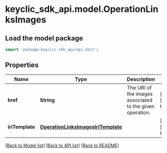 # keyclic_sdk_api.model.OperationLinksImages

## Load the model package
```dart
import 'package:keyclic_sdk_api/api.dart';
```

## Properties
Name | Type | Description | Notes
------------ | ------------- | ------------- | -------------
**href** | **String** | The URI of the images associated to the given operation. | [optional] [default to null]
**iriTemplate** | [**OperationLinksImagesIriTemplate**](OperationLinksImagesIriTemplate.md) |  | [optional] [default to null]

[[Back to Model list]](../README.md#documentation-for-models) [[Back to API list]](../README.md#documentation-for-api-endpoints) [[Back to README]](../README.md)


